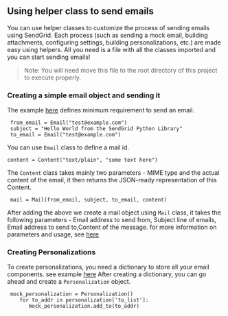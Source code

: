 ## Using helper class to send emails
You can use helper classes to customize the process of sending emails using SendGrid. Each process (such as sending a mock email,
building attachments, configuring settings, building personalizations, etc.) are made easy using helpers. All you need is a file with 
all the classes imported and you can start sending emails!

> Note: You will need move this file to the root directory of this project to execute properly.

### Creating a simple email object and sending it
The example [here](https://github.com/sendgrid/sendgrid-python/blob/0b683169b08d3a7c204107cd333be33053297e74/examples/helpers/mail_example.py#L9)
defines minimum requirement to send an email.
```
 from_email = Email("test@example.com")
 subject = "Hello World from the SendGrid Python Library"
 to_email = Email("test@example.com")
```
You can use `Email` class to define a mail id.

```
content = Content("text/plain", "some text here")
```
The `Content` class takes mainly two parameters - MIME type and the actual content of the email, it then returns the JSON-ready representation of this Content.

```
 mail = Mail(from_email, subject, to_email, content)
```
After adding the above we create a mail object using `Mail` class, it takes the following parameters - Email address to send from, Subject line of emails, Email address to send to,Content of the message.
for more information on parameters and usage, see [here](https://github.com/sendgrid/sendgrid-python/blob/master/sendgrid/helpers/mail/mail.py)

### Creating Personalizations

To create personalizations, you need a dictionary to store all your email components. see example [here](https://github.com/sendgrid/sendgrid-python/blob/0b683169b08d3a7c204107cd333be33053297e74/examples/helpers/mail_example.py#L47)
After creating a dictionary, you can go ahead and create a `Personalization` object. 
```
 mock_personalization = Personalization()
    for to_addr in personalization['to_list']:
       mock_personalization.add_to(to_addr)
```
